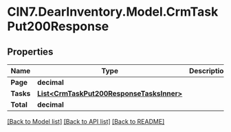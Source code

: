 # CIN7.DearInventory.Model.CrmTaskPut200Response

## Properties

| Name      | Type                                                                                  | Description | Notes      |
| --------- | ------------------------------------------------------------------------------------- | ----------- | ---------- |
| **Page**  | **decimal**                                                                           |             | [optional] |
| **Tasks** | [**List&lt;CrmTaskPut200ResponseTasksInner&gt;**](CrmTaskPut200ResponseTasksInner.md) |             | [optional] |
| **Total** | **decimal**                                                                           |             | [optional] |

[[Back to Model list]](../README.md#documentation-for-models) [[Back to API list]](../README.md#documentation-for-api-endpoints) [[Back to README]](../README.md)
